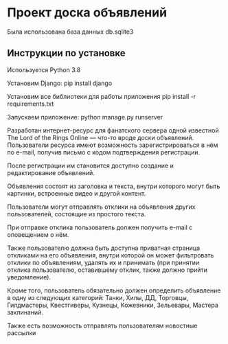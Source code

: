 # Проект доска объявлений

Была использована база данных db.sqlite3


## Инструкции по установке
Используется Python 3.8

Установим Django: pip install django

Установим все библиотеки для работы приложения pip install -r requirements.txt

Запускаем приложение:
python manage.py runserver

Разработан интернет-ресурс для фанатского сервера одной известной The Lord of the Rings Online — что-то вроде доски объявлений. 
Пользователи ресурса имеют возможность зарегистрироваться в нём по e-mail, получив письмо 
с кодом подтверждения регистрации. 

После регистрации им становится доступно создание и редактирование объявлений.

Объявления состоят из заголовка и текста, внутри которого могут быть картинки, встроенные видео и другой контент.

Пользователи могут отправлять отклики на объявления других пользователей, состоящие из простого текста. 

При отправке отклика пользователь должен получить e-mail с оповещением о нём.

Также пользователю должна быть доступна приватная страница откликами на его объявления, внутри которой он может фильтровать отклики по объявлениям, 
удалять их и принимать (при принятии отклика пользователю, оставившему отклик, также должно прийти уведомление).

Кроме того, пользователь обязательно должен определить объявление в одну из следующих категорий: Танки, Хилы, ДД, Торговцы, 
Гилдмастеры, Квестгиверы, Кузнецы, Кожевники, Зельевары, Мастера заклинаний.

Также есть возможность отправлять пользователям новостные рассылки
